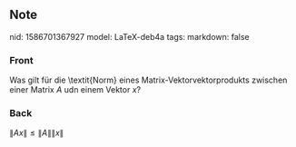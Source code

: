 ## Note
nid: 1586701367927
model: LaTeX-deb4a
tags: 
markdown: false

### Front
Was gilt für die \textit{Norm} eines Matrix-Vektorvektorprodukts zwischen einer Matrix $A$ udn einem Vektor $x$?

### Back
$\|A x\| \leq\|A\|\|x\|$
